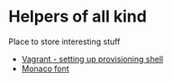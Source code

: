 # Helpers of all kind
Place to store interesting stuff

- [Vagrant - setting up provisioning shell](https://www.sitepoint.com/vagrantfile-explained-setting-provisioning-shell/)
- [Monaco font](https://github.com/cstrap/monaco-font)

